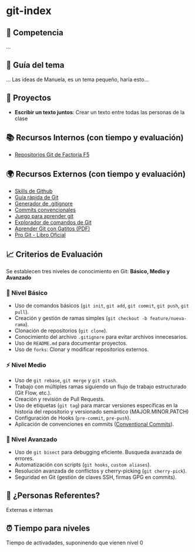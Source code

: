 # git-index

## 🎯 Competencia

...

## 📖 Guía del tema

... Las ideas de Manuela, es un tema pequeño, haría esto...

## 📌 Proyectos

- **Escribir un texto juntos**: Crear un texto entre todas las personas de la clase

## 📚 Recursos Internos (con tiempo y evaluación)

- [Repositorios Git de Factoría F5](https://github.com/orgs/Factoria-F5-dev/repositories?q=topic:git)

## 🌍 Recursos Externos (con tiempo y evaluación)

- [Skills de Github](https://skills.github.com/)
- [Guía rápida de Git](https://rogerdudler.github.io/git-guide/index.es.html)
- [Generador de .gitignore](https://www.toptal.com/developers/gitignore)
- [Commits convencionales](https://www.conventionalcommits.org/en/v1.0.0/)
- [Juego para aprender git](https://learngitbranching.js.org/?locale=es_ES)
- [Explorador de comandos de Git](https://gitexplorer.com/)
- [Aprender Git con Gatitos (PDF)](https://jorgebenitezlopez.com/tiddlywiki/pro/git-gatitos.pdf)
- [Pro Git - Libro Oficial](https://git-scm.com/book/en/v2)

## 📈 Criterios de Evaluación

Se establecen tres niveles de conocimiento en Git: **Básico, Medio y Avanzado**

### 🔰 Nivel Básico
- Uso de comandos básicos (`git init`, `git add`, `git commit`, `git push`, `git pull`).
- Creación y gestión de ramas simples (`git checkout -b feature/nueva-rama`).
- Clonación de repositorios (`git clone`).
- Conocimiento del archivo `.gitignore` para evitar archivos innecesarios.
- Uso de `README.md` para documentar proyectos.
- Uso de `forks`: Clonar y modificar repositorios externos.

### ⚡ Nivel Medio
- Uso de `git rebase`, `git merge` y `git stash`.
- Trabajo con múltiples ramas siguiendo un flujo de trabajo estructurado (Git Flow, etc.).
- Creación y revisión de Pull Requests.
- Uso de etiquetas (`git tag`) para marcar versiones específicas en la historia del repositorio y versionado semántico (MAJOR.MINOR.PATCH)
- Configuración de Hooks (`pre-commit`, `pre-push`).
- Aplicación de convenciones en commits ([Conventional Commits](https://www.conventionalcommits.org/en/v1.0.0/)).

### 🚀 Nivel Avanzado
- Uso de `git bisect` para debugging eficiente. Busqueda avanzada de errores.
- Automatización con scripts (`git hooks`, `custom aliases`).
- Resolución avanzada de conflictos y cherry-picking (`git cherry-pick`).
- Seguridad en Git (gestión de claves SSH, firmas GPG en commits).  

## 👥 ¿Personas Referentes? 

Externas e internas

## ⏰ Tiempo para niveles

Tiempo de activadades, suponinendo que vienen nivel 0
